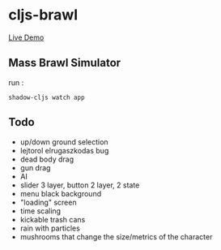 # cljs-brawl

[Live Demo](https://milgra.github.io/cljs-brawl/index.html)

## Mass Brawl Simulator

run :

```shadow-cljs watch app```

## Todo

* up/down ground selection
* lejtorol elrugaszkodas bug
* dead body drag
* gun drag
* AI
* slider 3 layer, button 2 layer, 2 state
* menu black background
* "loading" screen
* time scaling
* kickable trash cans
* rain with particles
* mushrooms that change the size/metrics of the character